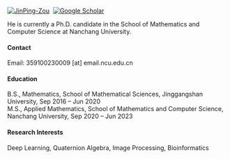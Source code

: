 
[![JinPing-Zou](https://img.shields.io/badge/JinPing--Zou-github-blue?logo=github)](https://github.com/JinPing-Zou)
&nbsp;[![Google Scholar](https://img.shields.io/badge/Google%20Scholar-profile-blue?logo=google-scholar&logoColor=white)](https://scholar.google.com/citations?hl=en&user=xU091AYAAAAJ)

He is currently a Ph.D. candidate in the School of Mathematics and Computer Science at Nanchang University.
#### Contact

Email: 359100230009 [at] email.ncu.edu.cn

#### Education
B.S., Mathematics, School of Mathematical Sciences, Jinggangshan University, Sep 2016 – Jun 2020\
M.S., Applied Mathematics, School of Mathematics and Computer Science, Nanchang University, Sep 2020 – Jun 2023  

#### Research Interests
Deep Learning, Quaternion Algebra, Image Processing, Bioinformatics

